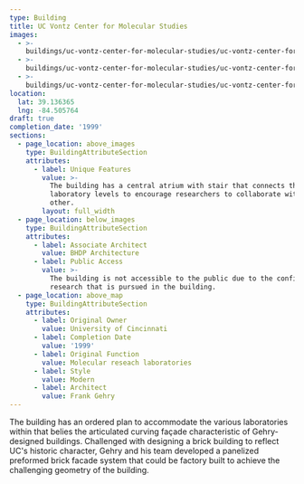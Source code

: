 ```yaml
---
type: Building
title: UC Vontz Center for Molecular Studies
images:
  - >-
    buildings/uc-vontz-center-for-molecular-studies/uc-vontz-center-for-molecular-studies-0_bqjfv0
  - >-
    buildings/uc-vontz-center-for-molecular-studies/uc-vontz-center-for-molecular-studies-1_poxs6o
  - >-
    buildings/uc-vontz-center-for-molecular-studies/uc-vontz-center-for-molecular-studies-2_wbqpwg
location:
  lat: 39.136365
  lng: -84.505764
draft: true
completion_date: '1999'
sections:
  - page_location: above_images
    type: BuildingAttributeSection
    attributes:
      - label: Unique Features
        value: >-
          The building has a central atrium with stair that connects the varying
          laboratory levels to encourage researchers to collaborate with each
          other.
        layout: full_width
  - page_location: below_images
    type: BuildingAttributeSection
    attributes:
      - label: Associate Architect
        value: BHDP Architecture
      - label: Public Access
        value: >-
          The building is not accessible to the public due to the confidential
          research that is pursued in the building.
  - page_location: above_map
    type: BuildingAttributeSection
    attributes:
      - label: Original Owner
        value: University of Cincinnati
      - label: Completion Date
        value: '1999'
      - label: Original Function
        value: Molecular reseach laboratories
      - label: Style
        value: Modern
      - label: Architect
        value: Frank Gehry
---
```


The building has an ordered plan to accommodate the various laboratories within that belies the articulated curving façade characteristic of Gehry-designed buildings. Challenged with designing a brick building to reflect UC's historic character, Gehry and his team developed a panelized preformed brick facade system that could be factory built to achieve the challenging geometry of the building.

